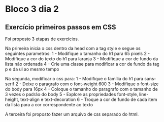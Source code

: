# Bloco 3 dia 2

## Exercício primeiros passos em CSS 

Foi proposto 3 etapas de exercicios.

Na primeira inicia o css dentro da head com a tag style e segue os seguintes parametros:
    1 - Modifique o tamanho do h1 para 65 pixels
    2 - Modifique a cor do texto do h1 para laranja
    3 - Modifique a cor de fundo da lista não ordenada 
    4 - Crie uma classe para modificar a cor de fundo da tag p e da ul ao mesmo tempo

Na segunda, modificar o css para:
    1 - Modifique o família do h1 para sans-serif
    2 - Deixe o paragrafo com o font-weight 600
    3 - Modifique o font-size do body para 16px
    4 - Coloque o tamanho do paragrafo com o tamanho de 3 vezes o padrão do body
    5 - Explore as propriedades font-style, line-height, text-align e text-decoration
    6 - Troque a cor de fundo de cada item da lista para a cor correspondente ao texto

A terceira foi proposto fazer um arquivo de css separado do html.